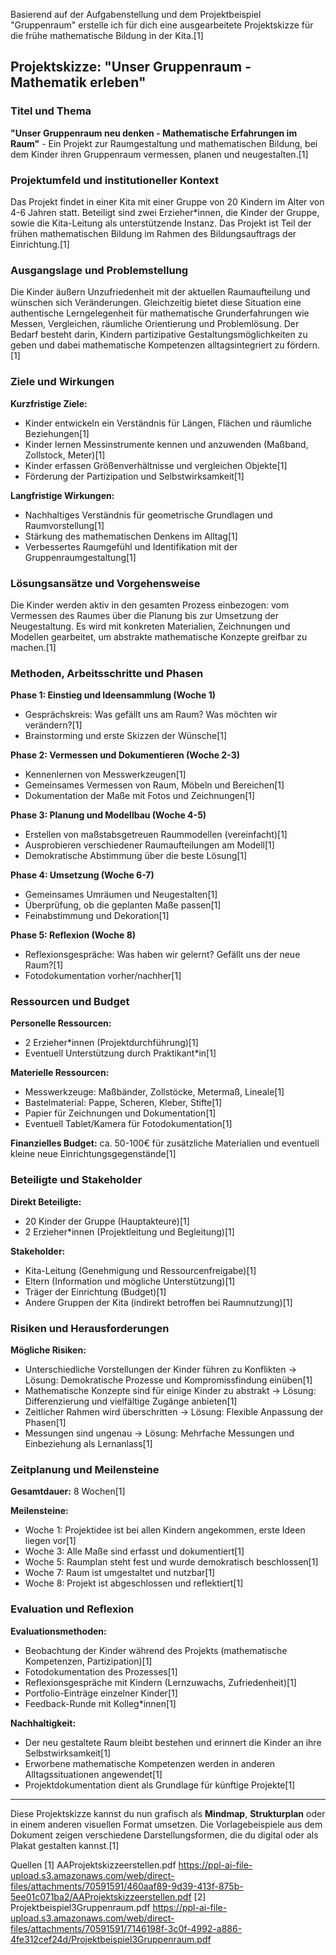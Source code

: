 Basierend auf der Aufgabenstellung und dem Projektbeispiel "Gruppenraum" erstelle ich für dich eine ausgearbeitete Projektskizze für die frühe mathematische Bildung in der Kita.[1]

## Projektskizze: "Unser Gruppenraum - Mathematik erleben"

### Titel und Thema
**"Unser Gruppenraum neu denken - Mathematische Erfahrungen im Raum"** - Ein Projekt zur Raumgestaltung und mathematischen Bildung, bei dem Kinder ihren Gruppenraum vermessen, planen und neugestalten.[1]

### Projektumfeld und institutioneller Kontext
Das Projekt findet in einer Kita mit einer Gruppe von 20 Kindern im Alter von 4-6 Jahren statt. Beteiligt sind zwei Erzieher*innen, die Kinder der Gruppe, sowie die Kita-Leitung als unterstützende Instanz. Das Projekt ist Teil der frühen mathematischen Bildung im Rahmen des Bildungsauftrags der Einrichtung.[1]

### Ausgangslage und Problemstellung
Die Kinder äußern Unzufriedenheit mit der aktuellen Raumaufteilung und wünschen sich Veränderungen. Gleichzeitig bietet diese Situation eine authentische Lerngelegenheit für mathematische Grunderfahrungen wie Messen, Vergleichen, räumliche Orientierung und Problemlösung. Der Bedarf besteht darin, Kindern partizipative Gestaltungsmöglichkeiten zu geben und dabei mathematische Kompetenzen alltagsintegriert zu fördern.[1]

### Ziele und Wirkungen

**Kurzfristige Ziele:**
- Kinder entwickeln ein Verständnis für Längen, Flächen und räumliche Beziehungen[1]
- Kinder lernen Messinstrumente kennen und anzuwenden (Maßband, Zollstock, Meter)[1]
- Kinder erfassen Größenverhältnisse und vergleichen Objekte[1]
- Förderung der Partizipation und Selbstwirksamkeit[1]

**Langfristige Wirkungen:**
- Nachhaltiges Verständnis für geometrische Grundlagen und Raumvorstellung[1]
- Stärkung des mathematischen Denkens im Alltag[1]
- Verbessertes Raumgefühl und Identifikation mit der Gruppenraumgestaltung[1]

### Lösungsansätze und Vorgehensweise
Die Kinder werden aktiv in den gesamten Prozess einbezogen: vom Vermessen des Raumes über die Planung bis zur Umsetzung der Neugestaltung. Es wird mit konkreten Materialien, Zeichnungen und Modellen gearbeitet, um abstrakte mathematische Konzepte greifbar zu machen.[1]

### Methoden, Arbeitsschritte und Phasen

**Phase 1: Einstieg und Ideensammlung (Woche 1)**
- Gesprächskreis: Was gefällt uns am Raum? Was möchten wir verändern?[1]
- Brainstorming und erste Skizzen der Wünsche[1]

**Phase 2: Vermessen und Dokumentieren (Woche 2-3)**
- Kennenlernen von Messwerkzeugen[1]
- Gemeinsames Vermessen von Raum, Möbeln und Bereichen[1]
- Dokumentation der Maße mit Fotos und Zeichnungen[1]

**Phase 3: Planung und Modellbau (Woche 4-5)**
- Erstellen von maßstabsgetreuen Raummodellen (vereinfacht)[1]
- Ausprobieren verschiedener Raumaufteilungen am Modell[1]
- Demokratische Abstimmung über die beste Lösung[1]

**Phase 4: Umsetzung (Woche 6-7)**
- Gemeinsames Umräumen und Neugestalten[1]
- Überprüfung, ob die geplanten Maße passen[1]
- Feinabstimmung und Dekoration[1]

**Phase 5: Reflexion (Woche 8)**
- Reflexionsgespräche: Was haben wir gelernt? Gefällt uns der neue Raum?[1]
- Fotodokumentation vorher/nachher[1]

### Ressourcen und Budget

**Personelle Ressourcen:**
- 2 Erzieher*innen (Projektdurchführung)[1]
- Eventuell Unterstützung durch Praktikant*in[1]

**Materielle Ressourcen:**
- Messwerkzeuge: Maßbänder, Zollstöcke, Metermaß, Lineale[1]
- Bastelmaterial: Pappe, Scheren, Kleber, Stifte[1]
- Papier für Zeichnungen und Dokumentation[1]
- Eventuell Tablet/Kamera für Fotodokumentation[1]

**Finanzielles Budget:** ca. 50-100€ für zusätzliche Materialien und eventuell kleine neue Einrichtungsgegenstände[1]

### Beteiligte und Stakeholder

**Direkt Beteiligte:**
- 20 Kinder der Gruppe (Hauptakteure)[1]
- 2 Erzieher*innen (Projektleitung und Begleitung)[1]

**Stakeholder:**
- Kita-Leitung (Genehmigung und Ressourcenfreigabe)[1]
- Eltern (Information und mögliche Unterstützung)[1]
- Träger der Einrichtung (Budget)[1]
- Andere Gruppen der Kita (indirekt betroffen bei Raumnutzung)[1]

### Risiken und Herausforderungen

**Mögliche Risiken:**
- Unterschiedliche Vorstellungen der Kinder führen zu Konflikten → Lösung: Demokratische Prozesse und Kompromissfindung einüben[1]
- Mathematische Konzepte sind für einige Kinder zu abstrakt → Lösung: Differenzierung und vielfältige Zugänge anbieten[1]
- Zeitlicher Rahmen wird überschritten → Lösung: Flexible Anpassung der Phasen[1]
- Messungen sind ungenau → Lösung: Mehrfache Messungen und Einbeziehung als Lernanlass[1]

### Zeitplanung und Meilensteine

**Gesamtdauer:** 8 Wochen[1]

**Meilensteine:**
- Woche 1: Projektidee ist bei allen Kindern angekommen, erste Ideen liegen vor[1]
- Woche 3: Alle Maße sind erfasst und dokumentiert[1]
- Woche 5: Raumplan steht fest und wurde demokratisch beschlossen[1]
- Woche 7: Raum ist umgestaltet und nutzbar[1]
- Woche 8: Projekt ist abgeschlossen und reflektiert[1]

### Evaluation und Reflexion

**Evaluationsmethoden:**
- Beobachtung der Kinder während des Projekts (mathematische Kompetenzen, Partizipation)[1]
- Fotodokumentation des Prozesses[1]
- Reflexionsgespräche mit Kindern (Lernzuwachs, Zufriedenheit)[1]
- Portfolio-Einträge einzelner Kinder[1]
- Feedback-Runde mit Kolleg*innen[1]

**Nachhaltigkeit:**
- Der neu gestaltete Raum bleibt bestehen und erinnert die Kinder an ihre Selbstwirksamkeit[1]
- Erworbene mathematische Kompetenzen werden in anderen Alltagssituationen angewendet[1]
- Projektdokumentation dient als Grundlage für künftige Projekte[1]

***

Diese Projektskizze kannst du nun grafisch als **Mindmap**, **Strukturplan** oder in einem anderen visuellen Format umsetzen. Die Vorlagebeispiele aus dem Dokument zeigen verschiedene Darstellungsformen, die du digital oder als Plakat gestalten kannst.[1]

Quellen
[1] AAProjektskizzeerstellen.pdf https://ppl-ai-file-upload.s3.amazonaws.com/web/direct-files/attachments/70591591/460aaf89-9d39-413f-875b-5ee01c071ba2/AAProjektskizzeerstellen.pdf
[2] Projektbeispiel3Gruppenraum.pdf https://ppl-ai-file-upload.s3.amazonaws.com/web/direct-files/attachments/70591591/7146198f-3c0f-4992-a886-4fe312cef24d/Projektbeispiel3Gruppenraum.pdf
